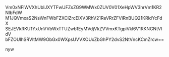 Vm0xNFlWVXhUblJXYTFwUFZsZG9WMWx0ZUV0V01XeHpWV3hrVm1KR2NIbFdW
M1JQVmxaS2NsWnFWbFZXClZrcElXV3RhV21ReVRrZFViRnBUQ21KRldYcFdX
SEJEVkRKU1YxUnVVbWxTTUZwb1EyMVdjVkZVVmxKTgpiVkl6V1RKNGNtVldV
bFZOUlhSRVltMW9ObGx0WXpsUVVXOUxZbGhPY2dvS2NtVncKCmZrcw==

nyw
